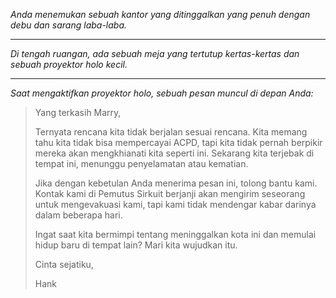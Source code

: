 _Anda menemukan sebuah kantor yang ditinggalkan yang penuh dengan debu dan sarang laba-laba._

---

_Di tengah ruangan, ada sebuah meja yang tertutup kertas-kertas dan sebuah proyektor holo kecil._

---

_Saat mengaktifkan proyektor holo, sebuah pesan muncul di depan Anda:_

> Yang terkasih Marry,
>
> Ternyata rencana kita tidak berjalan sesuai rencana. Kita memang tahu kita tidak bisa mempercayai ACPD, tapi kita tidak pernah berpikir mereka akan mengkhianati kita seperti ini. Sekarang kita terjebak di tempat ini, menunggu penyelamatan atau kematian.
>
> Jika dengan kebetulan Anda menerima pesan ini, tolong bantu kami. Kontak kami di Pemutus Sirkuit berjanji akan mengirim seseorang untuk mengevakuasi kami, tapi kami tidak mendengar kabar darinya dalam beberapa hari.
>
> Ingat saat kita bermimpi tentang meninggalkan kota ini dan memulai hidup baru di tempat lain? Mari kita wujudkan itu.
>
> Cinta sejatiku,
>
> Hank
